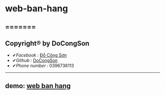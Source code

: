 # web-ban-hang

## =======

## Copyright® by DoCongSon

- ✔*Facebook :* [Đỗ Công Sơn](https://www.facebook.com/docongson2001)
- ✔*Github :* [DoCongSon](https://github.com/DoCongSon)
- ✔*Phone number :* 0396736113

---

## demo: [web ban hang](https://docongson.github.io/web-ban-hang/)
